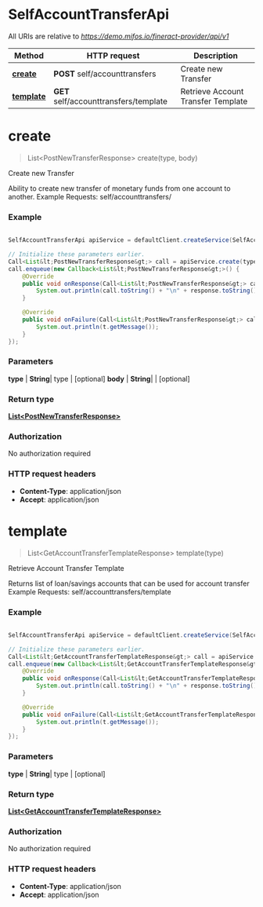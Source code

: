 # SelfAccountTransferApi

All URIs are relative to *https://demo.mifos.io/fineract-provider/api/v1*

Method | HTTP request | Description
------------- | ------------- | -------------
[**create**](SelfAccountTransferApi.md#create) | **POST** self/accounttransfers | Create new Transfer
[**template**](SelfAccountTransferApi.md#template) | **GET** self/accounttransfers/template | Retrieve Account Transfer Template


<a name="create"></a>
# **create**
> List&lt;PostNewTransferResponse&gt; create(type, body)

Create new Transfer

Ability to create new transfer of monetary funds from one account to another.   Example Requests:   self/accounttransfers/ 

### Example
```java

SelfAccountTransferApi apiService = defaultClient.createService(SelfAccountTransferApi.class);

// Initialize these parameters earlier.
Call<List&lt;PostNewTransferResponse&gt;> call = apiService.create(type, body);
call.enqueue(new Callback<List&lt;PostNewTransferResponse&gt;>() {
    @Override
    public void onResponse(Call<List&lt;PostNewTransferResponse&gt;> call, Response<List&lt;PostNewTransferResponse&gt;> response) {
        System.out.println(call.toString() + "\n" + response.toString());
    }

    @Override
    public void onFailure(Call<List&lt;PostNewTransferResponse&gt;> call, Throwable t) {
        System.out.println(t.getMessage());
    }
});

```

### Parameters

 **type** | **String**| type | [optional]
 **body** | **String**|  | [optional]

### Return type

[**List&lt;PostNewTransferResponse&gt;**](PostNewTransferResponse.md)

### Authorization

No authorization required

### HTTP request headers

 - **Content-Type**: application/json
 - **Accept**: application/json

<a name="template"></a>
# **template**
> List&lt;GetAccountTransferTemplateResponse&gt; template(type)

Retrieve Account Transfer Template

Returns list of loan/savings accounts that can be used for account transfer   Example Requests:  self/accounttransfers/template 

### Example
```java

SelfAccountTransferApi apiService = defaultClient.createService(SelfAccountTransferApi.class);

// Initialize these parameters earlier.
Call<List&lt;GetAccountTransferTemplateResponse&gt;> call = apiService.template(type);
call.enqueue(new Callback<List&lt;GetAccountTransferTemplateResponse&gt;>() {
    @Override
    public void onResponse(Call<List&lt;GetAccountTransferTemplateResponse&gt;> call, Response<List&lt;GetAccountTransferTemplateResponse&gt;> response) {
        System.out.println(call.toString() + "\n" + response.toString());
    }

    @Override
    public void onFailure(Call<List&lt;GetAccountTransferTemplateResponse&gt;> call, Throwable t) {
        System.out.println(t.getMessage());
    }
});

```

### Parameters

 **type** | **String**| type | [optional]

### Return type

[**List&lt;GetAccountTransferTemplateResponse&gt;**](GetAccountTransferTemplateResponse.md)

### Authorization

No authorization required

### HTTP request headers

 - **Content-Type**: application/json
 - **Accept**: application/json

